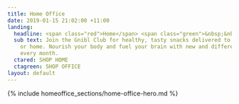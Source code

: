 ```yaml
---
title: Home Office
date: 2019-01-15 21:02:00 +11:00
landing:
  headline: <span class="red">Home</span> <span class="green">&nbsp;&nbsp;<span class="or">or</span>&nbsp;Office</span>
  sub text: Join the Gnibl Club for healthy, tasty snacks delivered to your office
    or home. Nourish your body and fuel your brain with new and different snacks delivered
    every month.
  ctared: SHOP HOME
  ctagreen: SHOP OFFICE
layout: default
---
```


<main>
{% include homeoffice_sections/home-office-hero.md %}
</main>